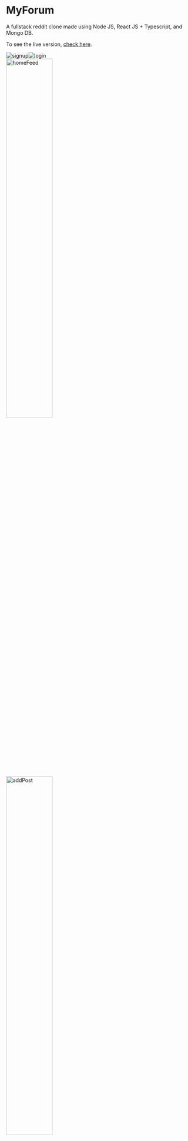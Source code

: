 # MyForum

A fullstack reddit clone made using Node JS, React JS + Typescript, and Mongo DB.

To see the live version, [check here](https://pedantic-boyd-c3250f.netlify.app/).

<div style="display:flex;">
<img src="https://user-images.githubusercontent.com/63698375/136052584-3ceb9f1d-bd28-4c6e-96b3-91dd4ebbdb4b.png" alt="signup"/>
<img src="https://user-images.githubusercontent.com/63698375/136052597-5cec8ce7-954c-455f-9869-e31f1a183d33.png" alt="login"/>
</div>
<img src="https://user-images.githubusercontent.com/63698375/136052576-da7d1594-1876-42a3-be2d-cfb089677849.png" alt="homeFeed" style="width:50%;"/>
<img src="https://user-images.githubusercontent.com/63698375/136052552-575c2088-b52b-4542-ba78-13e23cd9ca4d.png" alt="addPost" style="width:50%;"/>
 <img src="https://user-images.githubusercontent.com/63698375/136052567-a48739da-831b-4047-8566-26cd5015c505.png" alt="comment" style="width:50%;"/>
<img src="https://user-images.githubusercontent.com/63698375/136052573-d8993267-81b2-4d6b-8824-4d9a1dc4a7f2.png" alt="community" style="width:50%;"/>
<img src="https://user-images.githubusercontent.com/63698375/136052593-8d98b9d4-7741-4eb5-92bb-56b552fbece5.png" alt="search" style="width:50%;"/>
</div>
 
## Technologies Used:

 ### Frontend

  - React JS + Typescript
  - Redux Toolkit
  - Styled Components
  - React Query
  
### Backend
 
 - Node JS
 - Express
 - Mongo DB (with Mongoose)
 - JWT tokens for authentication
 
 ## Features
 
 - Signup and Login
 - HomeFeed (dedicated for both Loggedin users and anonymous users)
 - Pre defined Communities
 - Create, Read, and Delete Posts
 - Create, Read, and Delete Comments
 - Upvote and Downvote Posts
 - Search Posts
 - Sorting
 - Filter Posts based on Community/User.
 - JWT based auth (both accessToken and refreshToken)
 
 ## How to setup locally on your computer
 
 ### Prerequisites
 
 In order to run this project on your computer, you must have the following technologies installed on your computer:
 
  - Node JS and npm/yarn
  - MongoDB
  
 ### Steps

1. `git clone` or `Download ZIP` this repo `https://github.com/the-coding-pie/myforum.git`
2. Install server dependencies

```bash
 cd server
 yarn install
```

3. Install client dependencies

```bash
 cd client
 yarn install
```

4. Start MongoDB on your computer (on a new Terminal)

```bash
 $ mongod
```

5. Start the server

```bash
 cd server
 yarn start
```

6. Start the client

```bash
 cd client
 yarn start
```

7. Visit [http://localhost:3000](http://localhost:3000)


[Designed](https://www.figma.com/file/H83ab92IU8VZoRIeJ6yzJf/MyForum?node-id=0%3A1) and developed with ❤️ by [@AK](https://twitter.com/aravind_k28) (that's me ;)

